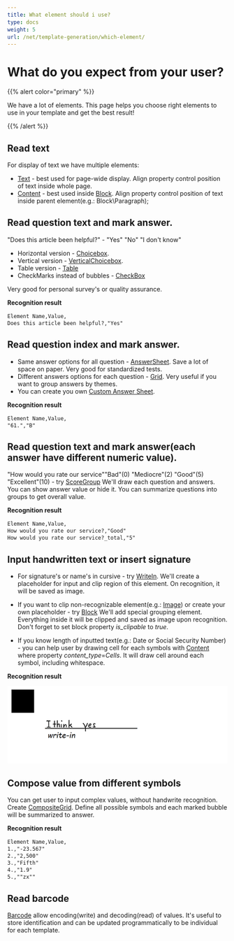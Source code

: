 ```yaml
---
title: What element should i use?
type: docs
weight: 5
url: /net/template-generation/which-element/
---
```


**<h1>What do you expect from your user?</h1>**

{{% alert color="primary" %}} 

We have a lot of elements. 
This page helps you choose right elements to use in your template and get the best result!

{{% /alert %}}

## **Read text**
For display of text we have multiple elements:
 - [Text](https://docs.aspose.com/omr/net/template-generation/txt/elements-description/#text-element) - best used for page-wide display. Align property control position of text inside whole page.
 - [Content](https://docs.aspose.com/omr/net/template-generation/txt/elements-description/#content-element) - best used inside [Block](https://docs.aspose.com/omr/net/template-generation/txt/elements-description/#block-element). Align property control position of text inside parent element(e.g.: Block\Paragraph);

## **Read question text and mark answer.**
"Does this article been helpful?" - "Yes" "No" "I don't know"
- Horizontal version - [Choicebox](https://docs.aspose.com/omr/net/template-generation/txt/elements-description/#choice-box-element).
- Vertical version - [VerticalChoicebox](https://docs.aspose.com/omr/net/template-generation/txt/elements-description/#verticalchoicebox-element).
- Table version - [Table](https://docs.aspose.com/omr/net/template-generation/txt/elements-description/table/) 
- CheckMarks instead of bubbles - [CheckBox](https://docs.aspose.com/omr/net/template-generation/txt/elements-description/#checkbox-element)

Very good for personal survey's or quality assurance.

**Recognition result**
```text
Element Name,Value,
Does this article been helpful?,"Yes"
```

## **Read question index and mark answer.**
- Same answer options for all question - [AnswerSheet](https://docs.aspose.com/omr/net/template-generation/txt/elements-description/#answer-sheet-element). 
Save a lot of space on paper. Very good for standardized tests.
- Different answers options for each question - [Grid](https://docs.aspose.com/omr/net/template-generation/txt/elements-description/#grid-element).
Very useful if you want to group answers by themes.
- You can create you own [Custom Answer Sheet](https://docs.aspose.com/omr/net/template-generation/txt/elements-description/custom-answer-sheet/).

**Recognition result**
```text
Element Name,Value,
"61.","B"
```

## **Read question text and mark answer(each answer have different numeric value).**
"How would you rate our service""Bad"(0) "Mediocre"(2) "Good"(5) "Excellent"(10) - try [ScoreGroup](https://docs.aspose.com/omr/net/template-generation/txt/elements-description/score/)
We'll draw each question and answers. You can show answer value or hide it.
You can summarize questions into groups to get overall value.

**Recognition result**
```text
Element Name,Value,
How would you rate our service?,"Good"
How would you rate our service?_total,"5"
```


## **Input handwritten text or insert signature**
- For signature's or name's in cursive - try [WriteIn](https://docs.aspose.com/omr/net/template-generation/txt/elements-description/#writein-element).
We'll create a placeholder for input and clip region of this element. On recognition, it will be saved as image.

- If you want to clip non-recognizable element(e.g.: [Image](https://docs.aspose.com/omr/net/template-generation/txt/elements-description/#image-element)) or create your own placeholder - try [Block](https://docs.aspose.com/omr/net/template-generation/txt/elements-description/#block-element)
We'll add special grouping element. Everything inside it will be clipped and saved as image upon recognition.
Don't forget to set block property *is_clipable* to *true*.

- If you know length of inputted text(e.g.: Date or Social Security Number) - you can help user by drawing cell for each symbols with [Content](https://docs.aspose.com/omr/net/template-generation/txt/elements-description/#content-element) where property *content_type*=*Cells*. It will draw cell around each symbol, including whitespace.

**Recognition result**

**![write_in_recognition](multi-column-template-write-in-cropped.png)**


## **Compose value from different symbols**
You can get user to input complex values, without handwrite recognition.
Create [CompositeGrid](https://docs.aspose.com/omr/net/template-generation/txt/elements-description/composite-grid).
Define all possible symbols and each marked bubble will be summarized to answer.

**Recognition result**

```text
Element Name,Value,
1.,"-23.567"
2.,"2,500"
3.,"Fifth"
4.,"1.9"
5.,""zx""
```

## **Read barcode**
[Barcode](https://docs.aspose.com/omr/net/template-generation/txt/elements-description/#barcode-element) allow encoding(write) and decoding(read) of values. It's useful to store identification and can be updated programmatically to be individual for each template.









